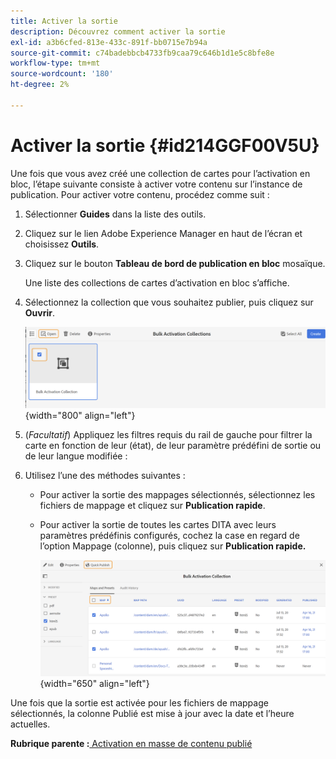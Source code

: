 ```yaml
---
title: Activer la sortie
description: Découvrez comment activer la sortie
exl-id: a3b6cfed-813e-433c-891f-bb0715e7b94a
source-git-commit: c74badebbcb4733fb9caa79c646b1d1e5c8bfe8e
workflow-type: tm+mt
source-wordcount: '180'
ht-degree: 2%

---
```


# Activer la sortie {#id214GGF00V5U}

Une fois que vous avez créé une collection de cartes pour l’activation en bloc, l’étape suivante consiste à activer votre contenu sur l’instance de publication. Pour activer votre contenu, procédez comme suit :

1. Sélectionner **Guides** dans la liste des outils.

1. Cliquez sur le lien Adobe Experience Manager en haut de l’écran et choisissez **Outils**.

1. Cliquez sur le bouton **Tableau de bord de publication en bloc** mosaïque.

   Une liste des collections de cartes d’activation en bloc s’affiche.

1. Sélectionnez la collection que vous souhaitez publier, puis cliquez sur **Ouvrir**.

   ![](images/bulk-activation-collection-open.png){width="800" align="left"}

1. \(*Facultatif*\) Appliquez les filtres requis du rail de gauche pour filtrer la carte en fonction de leur \(état\), de leur paramètre prédéfini de sortie ou de leur langue modifiée :
1. Utilisez l’une des méthodes suivantes :

   - Pour activer la sortie des mappages sélectionnés, sélectionnez les fichiers de mappage et cliquez sur **Publication rapide**.
   - Pour activer la sortie de toutes les cartes DITA avec leurs paramètres prédéfinis configurés, cochez la case en regard de l’option Mappage \(colonne\), puis cliquez sur **Publication rapide.**

      ![](images/bulk-activation-collection-quick-publish.png){width="650" align="left"}


Une fois que la sortie est activée pour les fichiers de mappage sélectionnés, la colonne Publié est mise à jour avec la date et l’heure actuelles.

**Rubrique parente :**[ Activation en masse de contenu publié](conf-bulk-activation.md)
